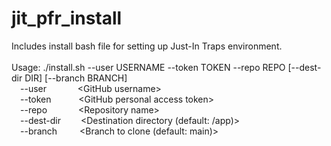 # jit_pfr_install
Includes install bash file for setting up Just-In Traps environment.
<br/><br/>
Usage: ./install.sh --user USERNAME --token TOKEN --repo REPO [--dest-dir DIR] [--branch BRANCH]<br/>
&emsp;--user&emsp;&emsp;&emsp;&nbsp;        \<GitHub username\><br/>
&emsp;--token&emsp;&emsp;&nbsp;&nbsp;&nbsp; \<GitHub personal access token\><br/>
&emsp;--repo&emsp;&emsp;&emsp;&nbsp;        \<Repository name\><br/>
&emsp;--dest-dir&emsp;&emsp;                \<Destination directory (default: /app)\><br/>
&emsp;--branch&emsp;&emsp;&nbsp;            \<Branch to clone (default: main)\><br/>
